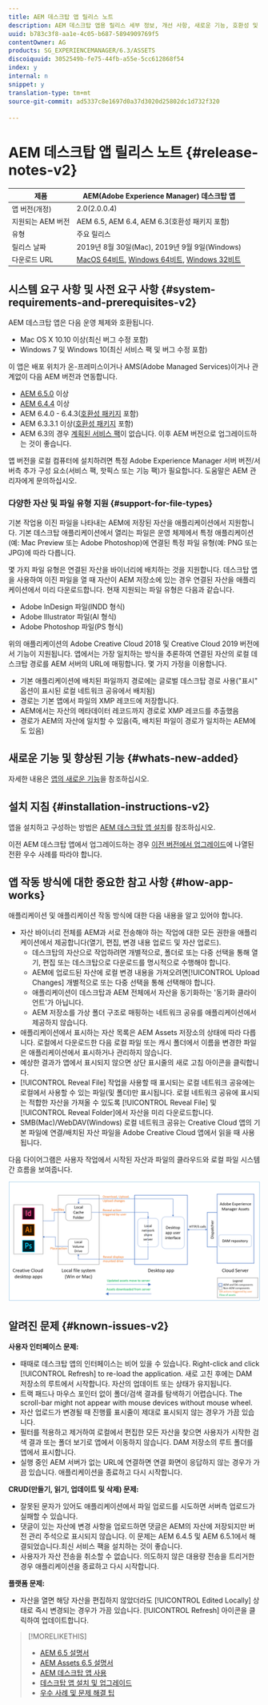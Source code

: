 ```yaml
---
title: AEM 데스크탑 앱 릴리스 노트
description: AEM 데스크탑 앱용 릴리스 세부 정보, 개선 사항, 새로운 기능, 호환성 및 다운로드 링크.
uuid: b783c3f8-aa1e-4c05-b687-5894909769f5
contentOwner: AG
products: SG_EXPERIENCEMANAGER/6.3/ASSETS
discoiquuid: 3052549b-fe75-44fb-a55e-5cc612868f54
index: y
internal: n
snippet: y
translation-type: tm+mt
source-git-commit: ad5337c8e1697d0a37d3020d25802dc1d732f320

---
```



# AEM 데스크탑 앱 릴리스 노트 {#release-notes-v2}

| 제품 | AEM(Adobe Experience Manager) 데스크탑 앱 |
|---------------|--------------------------------------------------------------------|
| 앱 버전(개정) | 2.0(2.0.0.4) |
| 지원되는 AEM 버전 | AEM 6.5, AEM 6.4, AEM 6.3(호환성 패키지 포함) |
| 유형 | 주요 릴리스 |
| 릴리스 날짜 | 2019년 8월 30일(Mac), 2019년 9월 9일(Windows) |
| 다운로드 URL | [MacOS 64비트](https://download.macromedia.com/aem-assets-companion-app/aem-desktop-osx-2.0.0.4.dmg), [Windows 64비트](https://download.macromedia.com/aem-assets-companion-app/aem-desktop-win64-2.0.0.4.exe), [Windows 32비트](https://download.macromedia.com/aem-assets-companion-app/aem-desktop-win32-2.0.0.4.exe) |

## 시스템 요구 사항 및 사전 요구 사항 {#system-requirements-and-prerequisites-v2}

AEM 데스크탑 앱은 다음 운영 체제와 호환됩니다.

* Mac OS X 10.10 이상(최신 버그 수정 포함)
* Windows 7 및 Windows 10(최신 서비스 팩 및 버그 수정 포함)

이 앱은 배포 위치가 온-프레미스이거나 AMS(Adobe Managed Services)이거나 관계없이 다음 AEM 버전과 연동합니다.

* [AEM 6.5.0](https://helpx.adobe.com/experience-manager/6-5/release-notes.html) 이상
* [AEM 6.4.4](https://helpx.adobe.com/experience-manager/6-4/release-notes/sp-release-notes.html) 이상
* AEM 6.4.0 - 6.4.3([호환성 패키지](https://www.adobeaemcloud.com/content/marketplace/marketplaceProxy.html?packagePath=/content/companies/public/adobe/packages/cq640/featurepack/adobe-asset-link-support) 포함)
* AEM 6.3.3.1 이상([호환성 패키지](https://www.adobeaemcloud.com/content/marketplace/marketplaceProxy.html?packagePath=/content/companies/public/adobe/packages/cq640/featurepack/adobe-asset-link-support) 포함)
* AEM 6.3의 경우 [계획된 서비스 팩](https://helpx.adobe.com/experience-manager/maintenance-releases-roadmap.html)이 없습니다. 이후 AEM 버전으로 업그레이드하는 것이 좋습니다.

앱 버전을 로컬 컴퓨터에 설치하려면 특정 Adobe Experience Manager 서버 버전/서버측 추가 구성 요소(서비스 팩, 핫픽스 또는 기능 팩)가 필요합니다. 도움말은 AEM 관리자에게 문의하십시오.

### 다양한 자산 및 파일 유형 지원 {#support-for-file-types}

기본 작업용 이진 파일을 나타내는 AEM에 저장된 자산을 애플리케이션에서 지원합니다. 기본 데스크탑 애플리케이션에서 열리는 파일은 운영 체제에서 특정 애플리케이션(예: Mac Preview 또는 Adobe Photoshop)에 연결된 특정 파일 유형(예: PNG 또는 JPG)에 따라 다릅니다.

몇 가지 파일 유형은 연결된 자산을 바이너리에 배치하는 것을 지원합니다. 데스크탑 앱을 사용하여 이진 파일을 열 때 자산이 AEM 저장소에 있는 경우 연결된 자산을 애플리케이션에서 미리 다운로드합니다. 현재 지원되는 파일 유형은 다음과 같습니다.

* Adobe InDesign 파일(INDD 형식)
* Adobe Illustrator 파일(AI 형식)
* Adobe Photoshop 파일(PS 형식)

위의 애플리케이션의 Adobe Creative Cloud 2018 및 Creative Cloud 2019 버전에서 기능이 지원됩니다. 앱에서는 가장 일치하는 방식을 추론하여 연결된 자산의 로컬 데스크탑 경로를 AEM 서버의 URL에 매핑합니다. 몇 가지 가정을 이용합니다.

* 기본 애플리케이션에 배치된 파일까지 경로에는 글로벌 데스크탑 경로 사용("표시" 옵션이 표시된 로컬 네트워크 공유에서 배치됨)
* 경로는 기본 앱에서 파일의 XMP 레코드에 저장합니다.
* AEM에서는 자산의 메타데이터 레코드까지 경로로 XMP 레코드를 추출했음
* 경로가 AEM의 자산에 일치할 수 있음(즉, 배치된 파일이 경로가 일치하는 AEM에도 있음)

## 새로운 기능 및 향상된 기능 {#whats-new-added}

자세한 내용은 [앱의 새로운 기능](introduction.md#whats-new-v2)을 참조하십시오.

## 설치 지침 {#installation-instructions-v2}

앱을 설치하고 구성하는 방법은 [AEM 데스크탑 앱 설치](install-upgrade.md)를 참조하십시오.

이전 AEM 데스크탑 앱에서 업그레이드하는 경우 [이전 버전에서 업그레이드](install-upgrade.md#upgrade-from-previous-version)에 나열된 전환 우수 사례를 따라야 합니다.

## 앱 작동 방식에 대한 중요한 참고 사항 {#how-app-works}

애플리케이션 및 애플리케이션 작동 방식에 대한 다음 내용을 알고 있어야 합니다.

* 자산 바이너리 전체를 AEM과 서로 전송해야 하는 작업에 대한 모든 권한을 애플리케이션에서 제공합니다(열기, 편집, 변경 내용 업로드 및 자산 업로드).
   * 데스크탑의 자산으로 작업하려면 개별적으로, 폴더로 또는 다중 선택을 통해 열기, 편집 또는 데스크탑으로 다운로드를 명시적으로 수행해야 합니다.
   * AEM에 업로드된 자산에 로컬 변경 내용을 가져오려면[!UICONTROL Upload Changes] 개별적으로 또는 다중 선택을 통해 선택해야 합니다.
   * 애플리케이션이 데스크탑과 AEM 전체에서 자산을 동기화하는 '동기화 클라이언트'가 아닙니다.
   * AEM 저장소를 가상 폴더 구조로 매핑하는 네트워크 공유를 애플리케이션에서 제공하지 않습니다.
* 애플리케이션에서 표시하는 자산 목록은 AEM Assets 저장소의 상태에 따라 다릅니다. 로컬에서 다운로드한 다음 로컬 파일 또는 캐시 폴더에서 이름을 변경한 파일은 애플리케이션에서 표시하거나 관리하지 않습니다.
* 예상한 결과가 앱에서 표시되지 않으면 상단 표시줄의 새로 고침 아이콘을 클릭합니다.
* [!UICONTROL Reveal File] 작업을 사용할 때 표시되는 로컬 네트워크 공유에는 로컬에서 사용할 수 있는 파일(및 폴더)만 표시됩니다. 로컬 네트워크 공유에 표시되는 적합한 자산을 가져올 수 있도록 [!UICONTROL Reveal File] 및 [!UICONTROL Reveal Folder]에서 자산을 미리 다운로드합니다.
* SMB(Mac)/WebDAV(Windows) 로컬 네트워크 공유는 Creative Cloud 앱의 기본 파일에 연결/배치된 자산 파일을 Adobe Creative Cloud 앱에서 읽을 때 사용됩니다.

다음 다이어그램은 사용자 작업에서 시작된 자산과 파일의 클라우드와 로컬 파일 시스템 간 흐름을 보여줍니다.

![데스크탑 앱을 통한 AEM 서버부터 기본 데스크탑 앱까지 자산 흐름](assets/da20_flow_diagram.png)

## 알려진 문제 {#known-issues-v2}

**사용자 인터페이스 문제:**
* 때때로 데스크탑 앱의 인터페이스는 비어 있을 수 있습니다. Right-click and click [!UICONTROL Refresh] to re-load the application. 새로 고친 후에는 DAM 저장소의 루트에서 시작합니다. 자산의 업데이트 또는 상태가 유지됩니다. <!-- CQ-4270267 -->
* 트랙 패드나 마우스 포인터 없이 폴더/검색 결과를 탐색하기 어렵습니다. The scroll-bar might not appear with mouse devices without mouse wheel. <!-- CQ-4269947 -->
* 자산 업로드가 변경될 때 진행률 표시줄이 제대로 표시되지 않는 경우가 가끔 있습니다.
* 필터를 적용하고 제거하여 로컬에서 편집한 모든 자산을 찾으면 사용자가 시작한 검색 결과 또는 폴더 보기로 앱에서 이동하지 않습니다. DAM 저장소의 루트 폴더를 앱에서 표시합니다.
* 실행 중인 AEM 서버가 없는 URL에 연결하면 연결 화면이 응답하지 않는 경우가 가끔 있습니다. 애플리케이션을 종료하고 다시 시작합니다.

**CRUD(만들기, 읽기, 업데이트 및 삭제) 문제:**
* 잘못된 문자가 있어도 애플리케이션에서 파일 업로드를 시도하면 서버측 업로드가 실패할 수 있습니다. <!-- CQ-4273652 -->
* 댓글이 있는 자산에 변경 사항을 업로드하면 댓글은 AEM의 자산에 저장되지만 버전 관리 주석으로 표시되지 않습니다. 이 문제는 AEM 6.4.5 및 AEM 6.5.1에서 해결되었습니다.최신 서비스 팩을 설치하는 것이 좋습니다. <!-- CQ-4268990 -->
* 사용자가 자산 전송을 취소할 수 없습니다. 의도하지 않은 대용량 전송을 트리거한 경우 애플리케이션을 종료하고 다시 시작합니다. <!-- CQ-4278940 -->

**플랫폼 문제:**
* 자산을 열면 해당 자산을 편집하지 않았더라도 [!UICONTROL Edited Locally] 상태로 즉시 변경되는 경우가 가끔 있습니다. [!UICONTROL Refresh] 아이콘을 클릭하여 업데이트합니다.

>[!MORELIKETHIS]
>
>* [AEM 6.5 설명서](https://helpx.adobe.com/support/experience-manager/6-5.html)
>* [AEM Assets 6.5 설명서](https://docs.adobe.com/content/help/en/experience-manager-64/assets/home.html)
>* [AEM 데스크탑 앱 사용](using.md)
>* [데스크탑 앱 설치 및 업그레이드](install-upgrade.md)
>* [우수 사례 및 문제 해결 팁](troubleshoot.md)


